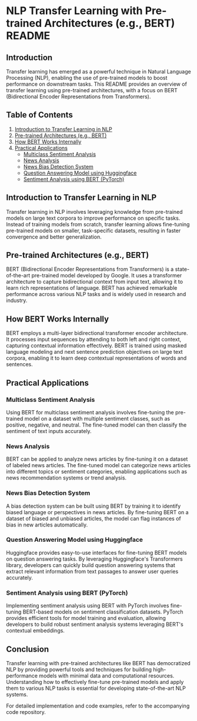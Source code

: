 # NLP Transfer Learning with Pre-trained Architectures (e.g., BERT) README

## Introduction
Transfer learning has emerged as a powerful technique in Natural Language Processing (NLP), enabling the use of pre-trained models to boost performance on downstream tasks. This README provides an overview of transfer learning using pre-trained architectures, with a focus on BERT (Bidirectional Encoder Representations from Transformers).

## Table of Contents
1. [Introduction to Transfer Learning in NLP](#introduction-to-transfer-learning-in-nlp)
2. [Pre-trained Architectures (e.g., BERT)](#pre-trained-architectures-eg-bert)
3. [How BERT Works Internally](#how-bert-works-internally)
4. [Practical Applications](#practical-applications)
   - [Multiclass Sentiment Analysis](#multiclass-sentiment-analysis)
   - [News Analysis](#news-analysis)
   - [News Bias Detection System](#news-bias-detection-system)
   - [Question Answering Model using Huggingface](#question-answering-model-using-huggingface)
   - [Sentiment Analysis using BERT (PyTorch)](#sentiment-analysis-using-bert-pytorch)

## Introduction to Transfer Learning in NLP
Transfer learning in NLP involves leveraging knowledge from pre-trained models on large text corpora to improve performance on specific tasks. Instead of training models from scratch, transfer learning allows fine-tuning pre-trained models on smaller, task-specific datasets, resulting in faster convergence and better generalization.

## Pre-trained Architectures (e.g., BERT)
BERT (Bidirectional Encoder Representations from Transformers) is a state-of-the-art pre-trained model developed by Google. It uses a transformer architecture to capture bidirectional context from input text, allowing it to learn rich representations of language. BERT has achieved remarkable performance across various NLP tasks and is widely used in research and industry.

## How BERT Works Internally
BERT employs a multi-layer bidirectional transformer encoder architecture. It processes input sequences by attending to both left and right context, capturing contextual information effectively. BERT is trained using masked language modeling and next sentence prediction objectives on large text corpora, enabling it to learn deep contextual representations of words and sentences.

## Practical Applications
### Multiclass Sentiment Analysis
Using BERT for multiclass sentiment analysis involves fine-tuning the pre-trained model on a dataset with multiple sentiment classes, such as positive, negative, and neutral. The fine-tuned model can then classify the sentiment of text inputs accurately.

### News Analysis
BERT can be applied to analyze news articles by fine-tuning it on a dataset of labeled news articles. The fine-tuned model can categorize news articles into different topics or sentiment categories, enabling applications such as news recommendation systems or trend analysis.

### News Bias Detection System
A bias detection system can be built using BERT by training it to identify biased language or perspectives in news articles. By fine-tuning BERT on a dataset of biased and unbiased articles, the model can flag instances of bias in new articles automatically.

### Question Answering Model using Huggingface
Huggingface provides easy-to-use interfaces for fine-tuning BERT models on question answering tasks. By leveraging Huggingface's Transformers library, developers can quickly build question answering systems that extract relevant information from text passages to answer user queries accurately.

### Sentiment Analysis using BERT (PyTorch)
Implementing sentiment analysis using BERT with PyTorch involves fine-tuning BERT-based models on sentiment classification datasets. PyTorch provides efficient tools for model training and evaluation, allowing developers to build robust sentiment analysis systems leveraging BERT's contextual embeddings.

## Conclusion
Transfer learning with pre-trained architectures like BERT has democratized NLP by providing powerful tools and techniques for building high-performance models with minimal data and computational resources. Understanding how to effectively fine-tune pre-trained models and apply them to various NLP tasks is essential for developing state-of-the-art NLP systems.

For detailed implementation and code examples, refer to the accompanying code repository.
